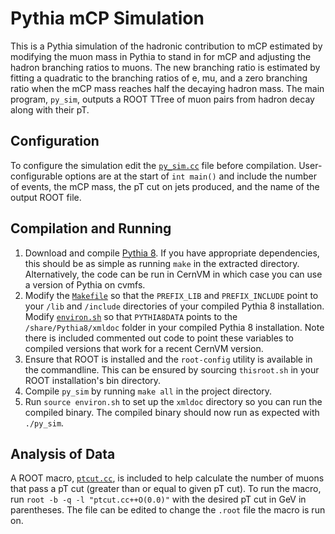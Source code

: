 Pythia mCP Simulation
=====================
This is a Pythia simulation of the hadronic contribution to mCP estimated by modifying the muon mass in Pythia to stand in for mCP and adjusting the hadron branching ratios to muons. The new branching ratio is estimated by fitting a quadratic to the branching ratios of e, mu, and a zero branching ratio when the mCP mass reaches half the decaying hadron mass. The main program, `py_sim`, outputs a ROOT TTree of muon pairs from hadron decay along with their pT.

Configuration
-------------
To configure the simulation edit the [`py_sim.cc`](../master/py_sim.cc) file before compilation. User-configurable options are at the start of `int main()` and include the number of events, the mCP mass, the pT cut on jets produced, and the name of the output ROOT file.

Compilation and Running
-----------------------
1. Download and compile [Pythia 8](http://home.thep.lu.se/~torbjorn/Pythia.html). If you have appropriate dependencies, this should be as simple as running `make` in the extracted directory. Alternatively, the code can be run in CernVM in which case you can use a version of Pythia on cvmfs.
2. Modify the [`Makefile`](../master/Makefile) so that the `PREFIX_LIB` and `PREFIX_INCLUDE` point to your `/lib` and `/include` directories of your compiled Pythia 8 installation. Modify [`environ.sh`](../master/environ.sh) so that `PYTHIA8DATA` points to the `/share/Pythia8/xmldoc` folder in your compiled Pythia 8 installation. Note there is included commented out code to point these variables to compiled versions that work for a recent CernVM version.
3. Ensure that ROOT is installed and the `root-config` utility is available in the commandline. This can be ensured by sourcing `thisroot.sh` in your ROOT installation's bin directory.
4. Compile `py_sim` by running `make all` in the project directory.
5. Run `source environ.sh` to set up the `xmldoc` directory so you can run the compiled binary. The compiled binary should now run as expected with `./py_sim`.

Analysis of Data
----------------
A ROOT macro, [`ptcut.cc`](../master/ptcut.cc), is included to help calculate the number of muons that pass a pT cut (greater than or equal to given pT cut). To run the macro, run `root -b -q -l "ptcut.cc++O(0.0)"` with the desired pT cut in GeV in parentheses. The file can be edited to change the `.root` file the macro is run on.
